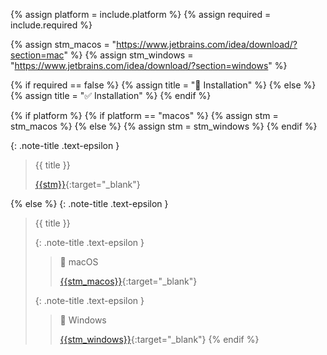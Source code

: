 <!-- LOCATION -->
<!-- _includes/docs/env/intellij-idea/ -->

<!-- INCLUDE -->
<!-- docs/env/intellij-idea/installation.md -->

<!-- VARIABLE -->
<!-- platform: [macos, windows], default to ALL -->
<!-- required: [true, false], default to true -->

{% assign platform = include.platform %}
{% assign required = include.required %}

{% assign stm_macos =  "https://www.jetbrains.com/idea/download/?section=mac" %}
{% assign stm_windows =  "https://www.jetbrains.com/idea/download/?section=windows" %}

<!-- Set title -->
{% if required == false %}
    {% assign title = "🔲 Installation" %}
{% else %}
    {% assign title = "✅ Installation" %}
{% endif %}

<!-- macOS & Windows -->
{% if platform %}
    {% if platform == "macos" %}
        {% assign stm =  stm_macos %}
    {% else %}
        {% assign stm =  stm_windows %}
    {% endif %}

{: .note-title .text-epsilon } 
> {{ title }}
>
> [{{stm}}]({{stm}}){:target="\_blank"}

<!-- ALL -->
{% else %}
{: .note-title .text-epsilon }
> {{ title }}
>
> {: .note-title .text-epsilon }
>> 🔘 macOS
>> 
>> [{{stm_macos}}]({{stm_macos}}){:target="\_blank"}
>
> {: .note-title .text-epsilon }
>> 🔘 Windows
>> 
>> [{{stm_windows}}]({{stm_windows}}){:target="\_blank"}
{% endif %}
